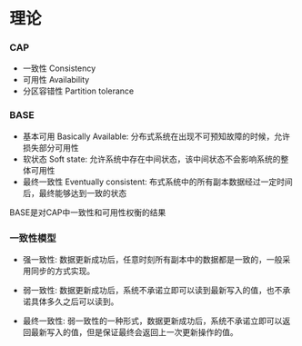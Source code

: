 # 理论

### CAP

- 一致性 Consistency
- 可用性 Availability
- 分区容错性 Partition tolerance

### BASE

- 基本可用 Basically Available: 分布式系统在出现不可预知故障的时候，允许损失部分可用性
- 软状态 Soft state: 允许系统中存在中间状态，该中间状态不会影响系统的整体可用性
- 最终一致性 Eventually consistent: 布式系统中的所有副本数据经过一定时间后，最终能够达到一致的状态

BASE是对CAP中一致性和可用性权衡的结果

### 一致性模型

- 强一致性: 数据更新成功后，任意时刻所有副本中的数据都是一致的，一般采用同步的方式实现。

- 弱一致性: 数据更新成功后，系统不承诺立即可以读到最新写入的值，也不承诺具体多久之后可以读到。

- 最终一致性: 弱一致性的一种形式，数据更新成功后，系统不承诺立即可以返回最新写入的值，但是保证最终会返回上一次更新操作的值。

